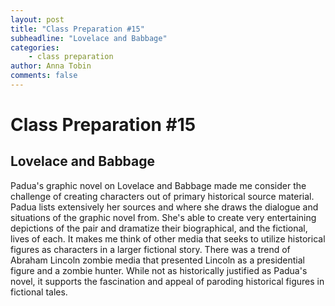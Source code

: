 ```yaml
---
layout: post
title: "Class Preparation #15"
subheadline: "Lovelace and Babbage"
categories:
    - class preparation 
author: Anna Tobin
comments: false
---
```


# Class Preparation #15
## Lovelace and Babbage

Padua's graphic novel on Lovelace and Babbage made me consider the challenge of creating characters out of primary historical source material. Padua lists extensively her sources and where she draws the dialogue and situations of the graphic novel from. She's able to create very entertaining depictions of the pair and dramatize their biographical, and the fictional, lives of each. It makes me think of other media that seeks to utilize historical figures as characters in a larger fictional story. There was a trend of Abraham Lincoln zombie media that presented Lincoln as a presidential figure and a zombie hunter. While not as historically justified as Padua's novel, it supports the fascination and appeal of paroding historical figures in fictional tales. 
